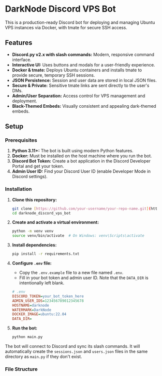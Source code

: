 # DarkNode Discord VPS Bot

This is a production-ready Discord bot for deploying and managing Ubuntu VPS instances via Docker, with tmate for secure SSH access.

## Features

-   **Discord.py v2.x with slash commands:** Modern, responsive command interface.
-   **Interactive UI:** Uses buttons and modals for a user-friendly experience.
-   **Docker & tmate:** Deploys Ubuntu containers and installs tmate to provide secure, temporary SSH sessions.
-   **JSON Persistence:** Session and user data are stored in local JSON files.
-   **Secure & Private:** Sensitive tmate links are sent directly to the user's DMs.
-   **Admin/User Separation:** Access control for VPS management and deployment.
-   **Black-Themed Embeds:** Visually consistent and appealing dark-themed embeds.

## Setup

### Prerequisites

1.  **Python 3.11+:** The bot is built using modern Python features.
2.  **Docker:** Must be installed on the host machine where you run the bot.
3.  **Discord Bot Token:** Create a bot application in the Discord Developer Portal and get your token.
4.  **Admin User ID:** Find your Discord User ID (enable Developer Mode in Discord settings).

### Installation

1.  **Clone this repository:**
    ```bash
    git clone [https://github.com/your-username/your-repo-name.git](https://github.com/your-username/your-repo-name.git)
    cd darknode_discord_vps_bot
    ```

2.  **Create and activate a virtual environment:**
    ```bash
    python -m venv venv
    source venv/bin/activate  # On Windows: venv\Scripts\activate
    ```

3.  **Install dependencies:**
    ```bash
    pip install -r requirements.txt
    ```

4.  **Configure `.env` file:**
    -   Copy the `.env.example` file to a new file named `.env`.
    -   Fill in your bot token and admin user ID. Note that the `DATA_DIR` is intentionally left blank.

    ```ini
    # .env
    DISCORD_TOKEN=your_bot_token_here
    ADMIN_USER_IDS=123456789012345678
    HOSTNAME=darknode
    WATERMARK=DarkNode
    DOCKER_IMAGE=ubuntu:22.04
    DATA_DIR=
    ```

5.  **Run the bot:**
    ```bash
    python main.py
    ```

The bot will connect to Discord and sync its slash commands. It will automatically create the `sessions.json` and `users.json` files in the same directory as `main.py` if they don't exist.

### File Structure

